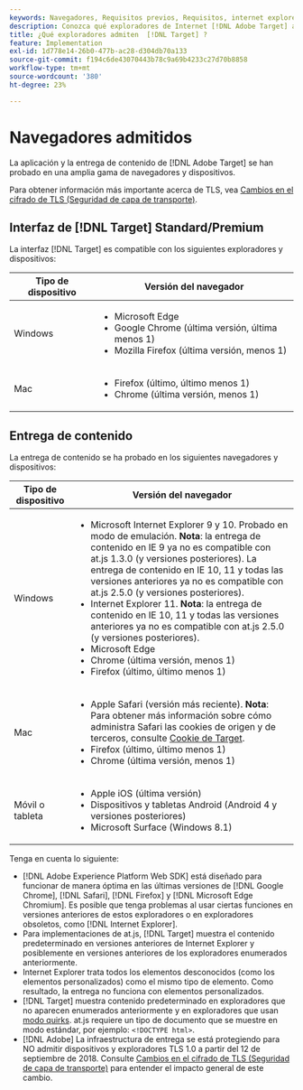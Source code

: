 ```yaml
---
keywords: Navegadores, Requisitos previos, Requisitos, internet explorer, chrome, firefox, safari, android, surface, Navegadores0
description: Conozca qué exploradores de Internet [!DNL Adobe Target] admiten para su interfaz y para la entrega de contenido.
title: ¿Qué exploradores admiten  [!DNL Target] ?
feature: Implementation
exl-id: 1d778e14-26b0-477b-ac28-d304db70a133
source-git-commit: f194c6de43070443b78c9a69b4233c27d70b8858
workflow-type: tm+mt
source-wordcount: '380'
ht-degree: 23%

---
```


# Navegadores admitidos

La aplicación y la entrega de contenido de [!DNL Adobe Target] se han probado en una amplia gama de navegadores y dispositivos.

Para obtener información más importante acerca de TLS, vea [Cambios en el cifrado de TLS (Seguridad de capa de transporte)](tls-transport-layer-security-encryption.md).

## Interfaz de [!DNL Target] Standard/Premium

La interfaz [!DNL Target] es compatible con los siguientes exploradores y dispositivos:

| Tipo de dispositivo | Versión del navegador |
|--- |--- |
| Windows | <ul><li>Microsoft Edge</li><li>Google Chrome (última versión, última menos 1)</li><li>Mozilla Firefox (última versión, menos 1)</li></ul> |
| Mac | <ul><li>Firefox (último, último menos 1)</li><li>Chrome (última versión, menos 1)</li></ul> |

## Entrega de contenido

La entrega de contenido se ha probado en los siguientes navegadores y dispositivos:

| Tipo de dispositivo | Versión del navegador |
|--- |--- |
| Windows | <ul><li>Microsoft Internet Explorer 9 y 10. Probado en modo de emulación. **Nota**: la entrega de contenido en IE 9 ya no es compatible con at.js 1.3.0 (y versiones posteriores). La entrega de contenido en IE 10, 11 y todas las versiones anteriores ya no es compatible con at.js 2.5.0 (y versiones posteriores).</li><li>Internet Explorer 11. **Nota**: la entrega de contenido en IE 10, 11 y todas las versiones anteriores ya no es compatible con at.js 2.5.0 (y versiones posteriores).</li><li>Microsoft Edge</li><li>Chrome (última versión, menos 1)</li><li>Firefox (último, último menos 1)</li></ul> |
| Mac | <ul><li>Apple Safari (versión más reciente). **Nota**: Para obtener más información sobre cómo administra Safari las cookies de origen y de terceros, consulte [Cookie de Target](../implement/client-side/atjs/atjs-cookies.md).</li><li>Firefox (último, último menos 1)</li><li>Chrome (última versión, menos 1)</li></ul> |
| Móvil o tableta | <ul><li>Apple iOS (última versión)</li><li>Dispositivos y tabletas Android (Android 4 y versiones posteriores)</li><li>Microsoft Surface (Windows 8.1)</li></ul> |

Tenga en cuenta lo siguiente:

* [!DNL Adobe Experience Platform Web SDK] está diseñado para funcionar de manera óptima en las últimas versiones de [!DNL Google Chrome], [!DNL Safari], [!DNL Firefox] y [!DNL Microsoft Edge Chromium]. Es posible que tenga problemas al usar ciertas funciones en versiones anteriores de estos exploradores o en exploradores obsoletos, como [!DNL Internet Explorer].
* Para implementaciones de at.js, [!DNL Target] muestra el contenido predeterminado en versiones anteriores de Internet Explorer y posiblemente en versiones anteriores de los exploradores enumerados anteriormente.
* Internet Explorer trata todos los elementos desconocidos (como los elementos personalizados) como el mismo tipo de elemento. Como resultado, la entrega no funciona con elementos personalizados.
* [!DNL Target] muestra contenido predeterminado en exploradores que no aparecen enumerados anteriormente y en exploradores que usan [modo quirks](https://en.wikipedia.org/wiki/Quirks_mode). at.js requiere un tipo de documento que se muestre en modo estándar, por ejemplo: `<!DOCTYPE html>`.
* [!DNL Adobe] La infraestructura de entrega se está protegiendo para NO admitir dispositivos y exploradores TLS 1.0 a partir del 12 de septiembre de 2018. Consulte [Cambios en el cifrado de TLS (Seguridad de capa de transporte)](../before-implement/tls-transport-layer-security-encryption.md) para entender el impacto general de este cambio.
